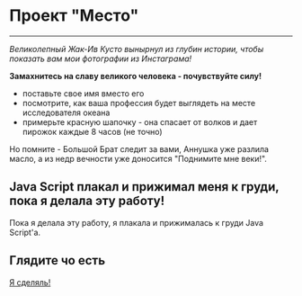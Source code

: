 # Проект "Место"
------------------

_Великолепный Жак-Ив Кусто вынырнул из глубин истории, чтобы показать вам мои фотографии из Инстаграма!_

__Замахнитесь на славу великого человека - почувствуйте силу!__
* поставьте свое имя вместо его
* посмотрите, как ваша профессия будет выглядеть на месте исследователя океана
* примерьте красную шапочку - она спасает от волков и дает пирожок каждые 8 часов (не точно)

Но помните - Большой Брат следит за вами, Аннушка уже разлила масло, а из недр вечности уже доносится "Поднимите мне веки!".

## Java Script плакал и прижимал меня к груди, пока я делала эту работу!
Пока я делала эту работу, я плакала и прижималась к груди Java Script'а.

## Глядите чо есть
[Я сделяль!](https://meniaylo.github.io/mesto/index.html)